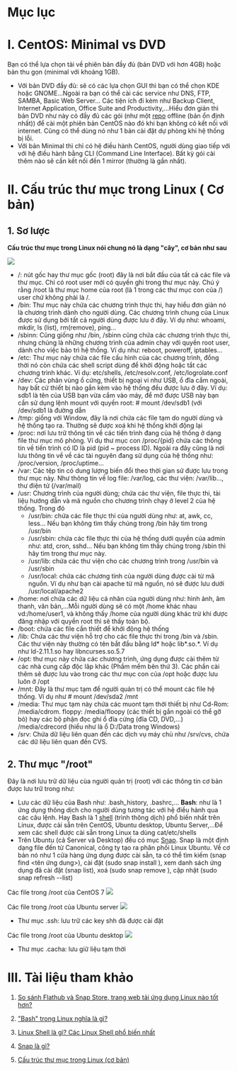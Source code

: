 # Mục lục

# I. CentOS: Minimal vs DVD

Bạn có thể lựa chọn tải về phiên bản đầy đủ (bản DVD với hơn 4GB) hoặc bản thu gọn (minimal với khoảng 1GB).

 - Với bản DVD đầy đủ: sẽ có các lựa chọn GUI thì bạn có thể chọn KDE hoặc GNOME...Ngoài ra bạn có thể cài các service như DNS, FTP, SAMBA, Basic Web Server... 
Các tiện ích đi kèm như Backup Client, Internet Application, Office Suite and Productivity,...Hiểu đơn giản thì bản DVD như này có đầy đủ các gói (như một [repo]() offline (bản ổn định nhất)) để cài một phiên bản CentOS nào đó khi bạn không có kết nối với internet. 
Cũng có thể dùng nó như 1 bản cài đặt dự phòng khi hệ thống bị lỗi.
 - Với bản Minimal thì chỉ có hệ điều hành CentOS, người dùng giao tiếp với với hệ điều hành bằng CLI (Command Line Interface). Bất kỳ gói cài thêm nào sẽ cần kết nối đến 1 mirror (thường là gần nhất).
# II. Cấu trúc thư mục trong Linux ( Cơ bản)
## 1. Sơ lược
**Cấu trúc thư mục trong Linux nói chung nó là dạng "cây", cơ bản như sau**

<img src="https://user-images.githubusercontent.com/79830542/161430250-adb61028-7303-44c0-b181-12523d5b47c0.png"  witdth="850"/>

 - /: nút gốc hay thư mục gốc (root) đây là nơi bắt đầu của tất cả các file và thư mục. Chỉ có root user mới có quyền ghi trong thư mục này. Chú ý rằng /root là thư mục home của root (là 1 trong các thư mục con của /) user chứ không phải là /.
 - /bin: Thư mục này chứa các chương trình thực thi, hay hiểu đơn giản nó là chương trình dành cho người dùng. Các chương trình chung của Linux được sử dụng bởi tất cả người dùng được lưu ở đây. Ví dụ như: whoami, mkdir, ls (list), rm(remove), ping...
 - /sbinn: Cũng giống như /bin, /sbinn cũng chứa các chương trình thực thi, nhưng chúng là những chương trình của admin chạy với quyền root user, dành cho việc bảo trì hệ thống. Ví dụ như: reboot, poweroff, iptables...
 - /etc: Thư mục này chứa các file cấu hình của các chương trình, đồng thời nó còn chứa các shell script dùng để khởi động hoặc tắt các chương trình khác. Ví dụ: etc/shells, /etc/resolv.conf, /etc/logrolate.conf
 - /dev: Các phân vùng ổ cứng, thiết bị ngoại vi như USB, ổ đĩa cắm ngoài, hay bất cứ thiết bị nào gắn kèm vào hệ thống đều được lưu ở đây. Ví dụ: sdb1 là tên của USB bạn vừa cắm vào máy, để mở được USB này bạn cần sử dụng lệnh mount với quyền root: # mount /dev/sdb1 (với /dev/sdb1 là đường dẫn 
 - /tmp: giống với Window, đây là nơi chứa các file tạm do người dùng và hệ thống tạo ra. Thường sẽ được xoá khi hệ thống khởi động lại
 - /proc: nơi lưu trữ thông tin về các tiến trình đang của hệ thống ở dạng file thư mục mô phỏng. Ví dụ thư mục con /proc/{pid} chứa các thông tin về tiến trình có ID là pid (pid ~ process ID). Ngoài ra đây cũng là nơi lưu thông tin về về các tài nguyên đang sử dụng của hệ thống như: /proc/version, /proc/uptime...
 - /var: Các tệp tin có dung lượng biến đổi theo thời gian sử được lưu trong thư mục này. Như thông tin về log file: /var/log, các thư viện: /var/lib..., thư điện tử (/var/mail)
 - /usr: Chương trình của người dùng; chứa các thư viện, file thực thi, tài liệu hướng dẫn và mã nguồn cho chương trình chạy ở level 2 của hệ thống. Trong đó
    - /usr/bin: chứa các file thực thi của người dùng như: at, awk, cc, less... Nếu bạn không tìm thấy chúng trong /bin hãy tìm trong /usr/bin
    - /usr/sbin: chứa các file thực thi của hệ thống dưới quyền của admin như: atd, cron, sshd... Nếu bạn không tìm thấy chúng trong /sbin thì hãy tìm trong thư mục này.
    - /usr/lib: chứa các thư viện cho các chương trình trong /usr/bin và /usr/sbin
    - /usr/local: chứa các chương tình của người dùng được cài từ mã nguồn. Ví dụ như bạn cài apache từ mã nguồn, nó sẽ được lưu dưới /usr/local/apache2
 - /home: nơi chứa các dữ liệu cá nhân của người dùng như: hình ảnh, âm thanh, văn bản,...Mỗi người dùng sẽ có một /home khác nhau vd:/home/user1, và không thấy /home của người dùng khác trừ khi được đăng nhập với quyền root thì sẽ thấy toàn bộ.
 - /boot: chứa các file cần thiết để khởi động hệ thống
 - /lib: Chứa các thư viện hỗ trợ cho các file thực thi trong /bin và /sbin. Các thư viện này thường có tên bắt đầu bằng ld* hoặc lib*.so.*. Ví dụ như ld-2.11.1.so hay libncurses.so.5.7
 - /opt: thư mục này chứa các chương trình, ứng dụng được cài thêm từ các nhà cung cấp độc lâp khác (Phầm mềm bên thứ 3). Các phần cài thêm sẽ được lưu vào trong các thư mục con của /opt hoặc được lưu luôn ở /opt
 - /mnt: Đây là thư mục tạm để người quản trị có thể mount các file hệ thống. Ví dụ như # mount /dev/sda2 /mnt
 - /media: Thư mục tạm này chứa các muont tạm thời thiết bị như Cd-Rom: /media/cdrom. floppy: /media/floopy (các thiết bị gắn ngoài có thể gỡ bỏ) hay các bộ phận đọc ghi ổ đĩa cứng (đĩa CD, DVD,...) /media/cdrecord (hiểu như là ổ D:/Data trong Windows)
 - /srv: Chứa dữ liệu liên quan đến các dịch vụ máy chủ như /srv/cvs, chứa các dữ liệu liên quan đến CVS.

## 2. Thư mục "/root"

Đây là nơi lưu trữ dữ liệu cùa người quản trị (root) với các thông tin cơ bản được lưu trữ trong như:

 - Lưu các dữ liệu của Bash như: .bash_history, .bashrc,...
  **Bash**: như là 1 ứng dụng thông dịch cho người dùng tương tác với hệ điều hành qua các câu lệnh. Hay Bash là 1 [shell](https://quantrimang.com/linux-shell-la-gi-cac-linux-shell-pho-bien-nhat-174496) (trình thông dịch) phổ biến nhất trên Linux, được cài sẵn trên CentOS, Ubuntu desktop, Ubuntu Server,...Để xem các shell được cài sẵn trong Linux ta dùng cat/etc/shells
 - Trên Ubuntu (cả Server và Desktop) đều có mục [Snap](https://quantrimang.com/so-sanh-flathub-va-snap-store-166089#:~:text=Snap%20l%C3%A0%20m%E1%BB%99t%20%C4%91%E1%BB%8Bnh%20d%E1%BA%A1ng,k%E1%BB%B3%20ph%C3%B9%20h%E1%BB%A3p%20v%E1%BB%9Bi%20Ubuntu.). Snap là một định dạng file đến từ Canonical, công ty tạo ra phân phối Linux Ubuntu. Về cơ bản nó như 1 cửa hàng ứng dụng được cài sẵn, ta có thể tìm kiếm (snap find <tên ứng dung>), cài đặt (sudo snap install <package>), xem danh sách ứng dụng đã cài đặt (snap list), xoá (sudo snap remove <package>), cập nhật (sudo snap refresh --list)
  

  
  Các file trong /root của CentOS 7
  <img src="https://user-images.githubusercontent.com/79830542/161697872-151b53da-27d8-431a-9cd9-318f39299c47.png" />
    
   Các file trong /root của Ubuntu server
  <img src="https://user-images.githubusercontent.com/79830542/161698210-5a5888db-4e31-4c02-ab69-0f759578956e.PNG" />
 
   - Thư mục .ssh: lưu trữ các key shh đã được cài đặt
 
 
   Các file trong /root của Ubuntu desktop
  <img src="https://user-images.githubusercontent.com/79830542/161735928-5a0dd6be-cc93-4fbf-8fac-471342eecac3.png" />
   - Thư mục .cacha: lưu giữ liệu tạm thời
    
# III. Tài liệu tham khảo
 
 1. [So sánh Flathub và Snap Store, trang web tải ứng dụng Linux nào tốt hơn?](https://quantrimang.com/so-sanh-flathub-va-snap-store-166089#:~:text=Snap%20l%C3%A0%20m%E1%BB%99t%20%C4%91%E1%BB%8Bnh%20d%E1%BA%A1ng,k%E1%BB%B3%20ph%C3%B9%20h%E1%BB%A3p%20v%E1%BB%9Bi%20Ubuntu.)
 
 2. ["Bash" trong Linux nghĩa là gì?](https://quantrimang.com/bash-co-nghia-la-gi-trong-linux-178165)
 
 3. [Linux Shell là gì? Các Linux Shell phổ biến nhất](https://quantrimang.com/linux-shell-la-gi-cac-linux-shell-pho-bien-nhat-174496)
 
 4. [Snap là gì?](https://viblo.asia/p/snap-cai-dat-moi-thu-voi-terminal-Eb85ox3WK2G)
 
 5. [Cấu trúc thư mục trong Linux (cơ bản)](https://wiki.matbao.net/kb/co-ban-cau-truc-thu-muc-trong-linux/)
